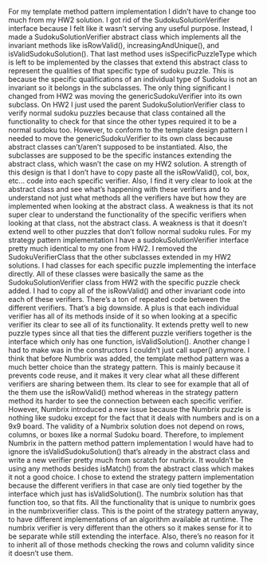 For my template method pattern implementation I didn’t have to change too much from my HW2 solution. I got rid of the SudokuSolutionVerifier interface because I felt like it wasn’t serving any useful purpose. Instead, I made a SudokuSolutionVerifier abstract class which implements all the invariant methods like isRowValid(), increasingAndUnique(), and isValidSudokuSolution(). That last method uses isSpecificPuzzleType which is left to be implemented by the classes that extend this abstract class to represent the qualities of that specific type of sudoku puzzle. This is because the specific qualifications of an individual type of Sudoku is not an invariant so it belongs in the subclasses. The only thing significant I changed from HW2 was moving the genericSudokuVerifier into its own subclass. On HW2 I just used the parent SudokuSolutionVerifier class to verify normal sudoku puzzles because that class contained all the functionality to check for that since the other types required it to be a normal sudoku too. However, to conform to the template design pattern I needed to move the genericSudokuVerifier to its own class because abstract classes can’t/aren’t supposed to be instantiated. Also, the subclasses are supposed to be the specific instances extending the abstract class, which wasn’t the case on my HW2 solution. A strength of this design is that I don’t have to copy paste all the isRowValid(), col, box, etc... code into each specific verifier. Also, I find it very clear to look at the abstract class and see what’s happening with these verifiers and to understand not just what methods all the verifiers have but how they are implemented when looking at the abstract class. A weakness is that its not super clear to understand the functionality of the specific verifiers when looking at that class, not the abstract class. A weakness is that it doesn’t extend well to other puzzles that don’t follow normal sudoku rules.
	For my strategy pattern implementation I have a sudokuSolutionVerifier interface pretty much identical to my one from HW2. I removed the SudokuVerifierClass that the other subclasses extended in my HW2 solutions. I had classes for each specific puzzle implementing the interface directly. All of these classes were basically the same as the SudokuSolutionVerifier class from HW2 with the specific puzzle check added. I had to copy all of the isRowValid() and other invariant code into each of these verifiers. There’s a ton of repeated code between the different verifiers. That’s a big downside. A plus is that each individual verifier has all of its methods inside of it so when looking at a specific verifier its clear to see all of its functionality. It extends pretty well to new puzzle types since all that ties the different puzzle verifiers together is the interface which only has one function, isValidSolution(). Another change I had to make was in the constructors I couldn’t just call super() anymore.
	I think that before Numbrix was added, the template method pattern was a much better choice than the strategy pattern. This is mainly because it prevents code reuse, and it makes it very clear what all these different verifiers are sharing between them. Its clear to see for example that all of the them use the isRowValid() method whereas in the strategy pattern method its harder to see the connection between each specific verifier. However, Numbrix introduced a new issue because the Numbrix puzzle is nothing like sudoku except for the fact that it deals with numbers and is on a 9x9 board. The validity of a Numbrix solution does not depend on rows, columns, or boxes like a normal Sudoku board. Therefore, to implement Numbrix in the pattern method pattern implementation I would have had to ignore the isValidSudokuSolution() that’s already in the abstract class and write a new verifier pretty much from scratch for nunbrix. It wouldn’t be using any methods besides isMatch() from the abstract class which makes it not a good choice. I chose to extend the strategy pattern implementation because the different verifiers in that case are only tied together by the interface which just has isValidSolution(). The numbrix solution has that function too, so that fits. All the functionality that is unique to numbrix goes in the numbrixverifier class. This is the point of the strategy pattern anyway, to have different implementations of an algorithm available at runtime. The numbrix verifier is very different than the others so it makes sense for it to be separate while still extending the interface. Also, there’s no reason for it to inherit all of those methods checking the rows and column validity since it doesn’t use them.
